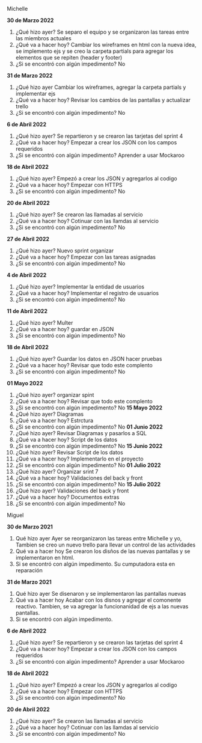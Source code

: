 Michelle

**30 de Marzo 2022**
1. ¿Qué hizo ayer? Se separo el equipo y se organizaron las tareas entre las miembros actuales
2. ¿Qué va a hacer hoy? Cambiar los wireframes en html con la nueva idea, se implemento ejs y se creo la carpeta partials para agregar los elementos que se repiten (header y footer)
3. ¿Si se encontró con algún impedimento? No

**31 de Marzo 2022**
1. ¿Qué hizo ayer Cambiar los wireframes, agregar la carpeta partials y implementar ejs
2. ¿Qué va a hacer hoy? Revisar los cambios de las pantallas y actualizar trello
3. ¿Si se encontró con algún impedimento? No

**6 de Abril 2022**
1. ¿Qué hizo ayer? Se repartieron y se crearon las tarjetas del sprint 4
2. ¿Qué va a hacer hoy? Empezar a crear los JSON con los campos requeridos
3. ¿Si se encontró con algún impedimento? Aprender a usar Mockaroo

**18 de Abril 2022**
1. ¿Qué hizo ayer? Empezó a crear los JSON y agregarlos al codigo
2. ¿Qué va a hacer hoy? Empezar con HTTPS
3. ¿Si se encontró con algún impedimento? No

**20 de Abril 2022**
1. ¿Qué hizo ayer? Se crearon las llamadas al servicio 
2. ¿Qué va a hacer hoy? Cotinuar con las llamdas al servicio 
3. ¿Si se encontró con algún impedimento? No

**27 de Abril 2022**
1. ¿Qué hizo ayer? Nuevo sprint organizar
2. ¿Qué va a hacer hoy? Empezar con las tareas asignadas 
3. ¿Si se encontró con algún impedimento? No

**4 de Abril 2022**
1. ¿Qué hizo ayer? Implementar la entidad de usuarios 
2. ¿Qué va a hacer hoy? Implementar el registro de usuarios 
3. ¿Si se encontró con algún impedimento? No

**11 de Abril 2022**
1. ¿Qué hizo ayer? Multer
2. ¿Qué va a hacer hoy? guardar en JSON
3. ¿Si se encontró con algún impedimento? No

**18 de Abril 2022**
1. ¿Qué hizo ayer? Guardar los datos en JSON hacer pruebas 
2. ¿Qué va a hacer hoy? Revisar que todo este complento 
3. ¿Si se encontró con algún impedimento? No

**01 Mayo 2022**
1. ¿Qué hizo ayer? organizar spint
2. ¿Qué va a hacer hoy? Revisar que todo este complento 
3. ¿Si se encontró con algún impedimento? No
**15 Mayo 2022**
1. ¿Qué hizo ayer? Diagramas
2. ¿Qué va a hacer hoy? Estrctura
3. ¿Si se encontró con algún impedimento? No
**01 Junio 2022**
1. ¿Qué hizo ayer? Revisar Diagramas y pasarlos a SQL
2. ¿Qué va a hacer hoy? Script de los datos 
3. ¿Si se encontró con algún impedimento? No
**15 Junio 2022**
1. ¿Qué hizo ayer? Revisar Script de los datos
2. ¿Qué va a hacer hoy? Implementarlo en el proyecto
3. ¿Si se encontró con algún impedimento? No
**01 Julio 2022**
1. ¿Qué hizo ayer? Organizar srint 7
2. ¿Qué va a hacer hoy? Validaciones del back y front 
3. ¿Si se encontró con algún impedimento? No
**15 Julio 2022**
1. ¿Qué hizo ayer? Validaciones del back y front 
2. ¿Qué va a hacer hoy? Documentos extras
3. ¿Si se encontró con algún impedimento? No

Miguel 

**30 de Marzo 2021**
1. Qué hizo ayer
Ayer se reorganizaron las tareas entre Michelle y yo, Tambien se creo un nuevo trello para llevar un control de las actividades
2. Qué va a hacer hoy
Se crearon los disños de las nuevas pantallas y se implementaron en html.
3. Si se encontró con algún impedimento.
Su cumputadora esta en reparación 

**31 de Marzo 2021**
1. Qué hizo ayer
Se disenaron y se implementaron las pantallas nuevas
2. Qué va a hacer hoy
Acabar con los disnos y agregar el comonente reactivo. Tambien, se va agregar la funcionanidad de ejs a las nuevas pantallas.
3. Si se encontró con algún impedimento.

**6 de Abril 2022**
1. ¿Qué hizo ayer? 
Se repartieron y se crearon las tarjetas del sprint 4
2. ¿Qué va a hacer hoy? 
Empezar a crear los JSON con los campos requeridos
3. ¿Si se encontró con algún impedimento? 
Aprender a usar Mockaroo

**18 de Abril 2022**
1. ¿Qué hizo ayer? 
Empezó a crear los JSON y agregarlos al codigo
2. ¿Qué va a hacer hoy? 
Empezar con HTTPS
3. ¿Si se encontró con algún impedimento? 
No

**20 de Abril 2022**
1. ¿Qué hizo ayer? 
Se crearon las llamadas al servicio 
2. ¿Qué va a hacer hoy? 
Cotinuar con las llamdas al servicio 
3. ¿Si se encontró con algún impedimento? 
No
